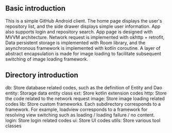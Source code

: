 ## Basic introduction
This is a simple GitHub Android client. The home page displays the user's repository list, 
and the side drawer displays simple user information. App also supports login and repository search.
App page is designed with MVVM architecture. Network request is implemented with okhttp + retrofit, 
Data persistent storage is implemented with Room library, and the asynchronous framework is 
implemented with kotlin coroutine.
A layer of abstract encapsulation is made for image loading to facilitate subsequent 
switching of image loading framework.

## Directory introduction
db: Store database related codes, such as the definition of Entity and Dao
entity: Storage data entity class
ext: Store kotlin extension codes
http: Store the code related to the network request
image: Store image loading related codes
lib: Store custom frameworks. Each subdirectory corresponds to a framework. 
    For example, loadview corresponds to a framework for resolving view switching 
    such as loading / loading failure / no content.
login: Store login related codes
ui: Store UI codes
utils: Store various tool classes